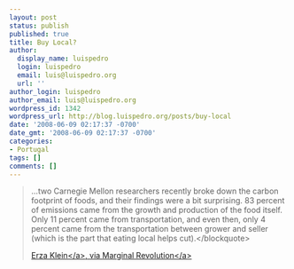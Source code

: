```yaml
---
layout: post
status: publish
published: true
title: Buy Local?
author:
  display_name: luispedro
  login: luispedro
  email: luis@luispedro.org
  url: ''
author_login: luispedro
author_email: luis@luispedro.org
wordpress_id: 1342
wordpress_url: http://blog.luispedro.org/posts/buy-local
date: '2008-06-09 02:17:37 -0700'
date_gmt: '2008-06-09 02:17:37 -0700'
categories:
- Portugal
tags: []
comments: []
---
```

<blockquote>...two Carnegie Mellon researchers recently broke down the carbon footprint of foods, and their findings were a bit surprising. 83 percent of emissions came from the growth and production of the food itself. Only 11 percent came from transportation, and even then, only 4 percent came from the transportation between grower and seller (which is the part that eating local helps cut).<&#47;blockquote></p>
<p><a href="http:&#47;&#47;www.prospect.org&#47;csnc&#47;blogs&#47;ezraklein_archive?month=06&year=2008&base_name=its_the_food_stupid">Erza Klein<&#47;a>, via <a href="http:&#47;&#47;www.marginalrevolution.com&#47;marginalrevolution&#47;2008&#47;06&#47;the-carbon-foot.html">Marginal Revolution<&#47;a></p>
